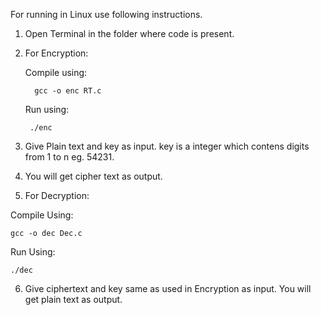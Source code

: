 For running in Linux use following instructions.

1. Open Terminal in the folder where code is present.

2. For Encryption:

    Compile using:
    
         gcc -o enc RT.c
    
    Run using:
    
        ./enc
        
3. Give Plain text and key as input. key is a integer which contens digits from 1 to n eg. 54231.

4. You will get cipher text as output.

5. For Decryption:

  Compile Using:
  
    gcc -o dec Dec.c
    
  Run Using:
  
    ./dec

6. Give ciphertext and key same as used in Encryption as input. You will get plain text as output.
